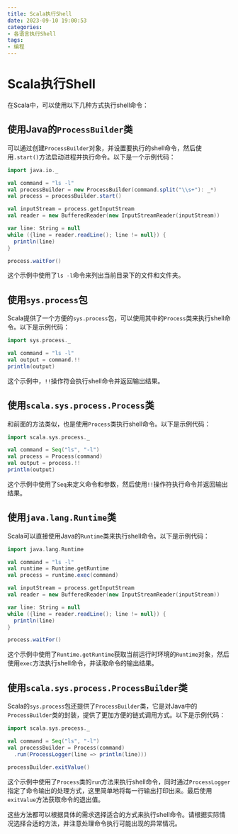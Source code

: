 ```yaml
---
title: Scala执行Shell
date: 2023-09-10 19:00:53
categories:
- 各语言执行Shell
tags:
- 编程
---
```


# Scala执行Shell

在Scala中，可以使用以下几种方式执行shell命令：

## 使用Java的`ProcessBuilder`类

可以通过创建`ProcessBuilder`对象，并设置要执行的shell命令，然后使用`.start()`方法启动进程并执行命令。以下是一个示例代码：

```scala
import java.io._

val command = "ls -l"
val processBuilder = new ProcessBuilder(command.split("\\s+"): _*)
val process = processBuilder.start()

val inputStream = process.getInputStream
val reader = new BufferedReader(new InputStreamReader(inputStream))

var line: String = null
while ({line = reader.readLine(); line != null}) {
  println(line)
}

process.waitFor()
```
这个示例中使用了`ls -l`命令来列出当前目录下的文件和文件夹。

## 使用`sys.process`包

Scala提供了一个方便的`sys.process`包，可以使用其中的`Process`类来执行shell命令。以下是示例代码：

```scala
import sys.process._

val command = "ls -l"
val output = command.!!
println(output)
```
这个示例中，`!!`操作符会执行shell命令并返回输出结果。

## 使用`scala.sys.process.Process`类

和前面的方法类似，也是使用`Process`类执行shell命令。以下是示例代码：

```scala
import scala.sys.process._

val command = Seq("ls", "-l")
val process = Process(command)
val output = process.!!
println(output)
```
这个示例中使用了`Seq`来定义命令和参数，然后使用`!!`操作符执行命令并返回输出结果。

## 使用`java.lang.Runtime`类

Scala可以直接使用Java的`Runtime`类来执行shell命令。以下是示例代码：

```scala
import java.lang.Runtime

val command = "ls -l"
val runtime = Runtime.getRuntime
val process = runtime.exec(command)

val inputStream = process.getInputStream
val reader = new BufferedReader(new InputStreamReader(inputStream))

var line: String = null
while ({line = reader.readLine(); line != null}) {
  println(line)
}

process.waitFor()
```
这个示例中使用了`Runtime.getRuntime`获取当前运行时环境的`Runtime`对象，然后使用`exec`方法执行shell命令，并读取命令的输出结果。

## 使用`scala.sys.process.ProcessBuilder`类

Scala的`sys.process`包还提供了`ProcessBuilder`类，它是对Java中的`ProcessBuilder`类的封装，提供了更加方便的链式调用方式。以下是示例代码：

```scala
import scala.sys.process._

val command = Seq("ls", "-l")
val processBuilder = Process(command)
  .run(ProcessLogger(line => println(line)))

processBuilder.exitValue()
```
这个示例中使用了`Process`类的`run`方法来执行shell命令，同时通过`ProcessLogger`指定了命令输出的处理方式，这里简单地将每一行输出打印出来。最后使用`exitValue`方法获取命令的退出值。

这些方法都可以根据具体的需求选择适合的方式来执行shell命令。请根据实际情况选择合适的方法，并注意处理命令执行可能出现的异常情况。
